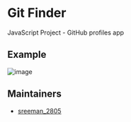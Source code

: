 # Git Finder

JavaScript Project - GitHub profiles app

## Example

![image](https://github.com/sreeman-tech/)

## Maintainers

- [sreeman_2805](https://github.com/sreeman-tech)

